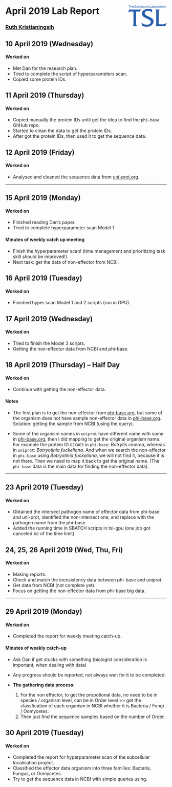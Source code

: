 
# April 2019 Lab Report <img src="figures/tsl-logo.png" align="right" width="120" />

### [Ruth Kristianingsih](https://github.com/ruthkr)

## 10 April 2019 (Wednesday)

<!-- Commits: 0 -->

#### Worked on

  - Met Dan for the research plan.
  - Tried to complete the script of hyperparameters scan.
  - Copied some protein IDs.

## 11 April 2019 (Thursday)

<!-- Commits: 0 -->

#### Worked on

  - Copied manually the protein IDs until get the idea to find the
    `phi-base` GitHub repo.
  - Started to clean the data to get the protein IDs.
  - After got the protein IDs, then used it to get the sequence data.

## 12 April 2019 (Friday)

<!-- Commits: 0 -->

#### Worked on

  - Analysed and cleaned the sequence data from
    [uni-prot.org](uni-prot.org).

-----

## 15 April 2019 (Monday)

<!-- Commits: 4 -->

#### Worked on

  - Finished reading Dan’s paper.
  - Tried to complete hyperparameter scan Model 1.

#### Minutes of weekly catch up meeting

  - Finish the hyperparameter scan\! (time management and prioritizing
    task skill should be improved\!).
  - Next task: get the data of non-effector from NCBI.

## 16 April 2019 (Tuesday)

<!-- Commits: 0 -->

#### Worked on

  - Finished hyper scan Model 1 and 2 scripts (run in GPU).

## 17 April 2019 (Wednesday)

<!-- Commits: 1 -->

#### Worked on

  - Tried to finish the Model 3 scripts.
  - Getting the non-effector data from NCBI and phi-base.

## 18 April 2019 (Thursday) – Half Day

<!-- Commits: 1 -->

#### Worked on

  - Continue with getting the non-effector data.

#### Notes

  - The first plan is to get the non-effector from
    [phi-base.org](phi-base.org), but some of the organism does not have
    sample non-effector data in [phi-base.org](phi-base.org). Solution:
    getting the sample from NCBI (using the query).

  - Some of the organism names in `uniprot` have different name with
    some in [phi-base.org](phi-base.org), then I did mapping to get the
    original organism name. For example the protein ID `G2XWG3` in
    `phi-base`: *Botrytis cinerea*, whereas in `uniprot`: *Botryotinia
    fuckeliana*. And when we search the non-effector in `phi-base` using
    *Botryotinia fuckeliana*, we will not find it, because it is not
    there. Then we need to map it back to get the original name. (The
    `phi-base` data is the main data for finding the non-effector data).

-----

## 23 April 2019 (Tuesday)

<!-- Commits: 0 -->

#### Worked on

  - Obtained the intersect pathogen name of effector data from phi-base
    and uni-prot, identified the non-intersect one, and replace with the
    pathogen name from the phi-base.
  - Added the running time in SBATCH scripts in tsl-gpu (one job got
    canceled bc of the time limit).

## 24, 25, 26 April 2019 (Wed, Thu, Fri)

<!-- Commits: 1 -->

#### Worked on

  - Making reports.
  - Check and match the incosistency data between phi-base and uniprot.
  - Get data from NCBI (not complete yet).
  - Focus on getting the non-effector data from phi-base big data.

-----

## 29 April 2019 (Monday)

<!-- Commits: 8 -->

#### Worked on

  - Completed the report for weekly meeting catch-up.

#### Minutes of weekly catch-up

  - Ask Dan if get stucks with something (biologist consideration is
    important, when dealing with data)

  - Any progress should be reported, not always wait for it to be
    completed.

  - **The gathering data process:**
    
    1.  For the non effector, to get the propotional data, no need to be
        in species / organism level, can be in Order level \>\> get the
        classfication of each organism in NCBI whether it is Bacteria /
        Fungi / Oomycetes.
    2.  Then just find the sequence samples based on the number of
        Order.

## 30 April 2019 (Tuesday)

<!-- Commits: 1 -->

#### Worked on

  - Completed the report for hyperparameter scan of the subcellular
    localisation project.
  - Classified the effector data organism into three families: Bacteria,
    Fungus, or Oomycetes.
  - Try to get the sequence data in NCBI with simple queries using.
